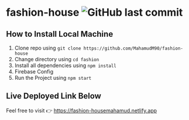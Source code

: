 # fashion-house ![GitHub last commit](https://img.shields.io/github/last-commit/mahamudm90/fashion-house?color=blue&label=fashion%20house%20Project%20Last%20Commit&logo=github&logoColor=blue&style=social)

## How to Install Local Machine


1. Clone repo using `git clone https://github.com/MahamudM90/fashion-house`
2. Change directory using `cd fashion`
3. Install all dependencies using `npm install`
4. Firebase Config 
5. Run the Project using `npm start`

## Live Deployed Link Below 
Feel free to visit 👉 https://fashion-housemahamud.netlify.app




